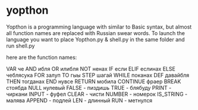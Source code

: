# yopthon
Yopthon is a programming language with similar to Basic syntax, but almost all function names are replaced with Russian swear words.
To launch the language you want to place Yopthon.py & shell.py in the same folder and run shell.py

here are the function names:

VAR че
AND ибля
OR илибля
NOT ненах
IF если
ELIF еслинах
ELSE чеблясука
FOR залуп
TO гыы
STEP шагай
WHILE поканах
DEF давайбля
THEN тогданах
END нувсе
RETURN мобила
CONTINUE фраер
BREAK стоябда
NULL нулевый
FALSE - пиздишь
TRUE - блябуду
PRINT - чиркани
INPUT - фуфел
CLEAR - чисти
NUMBER - номерок
IS_STRING - малява
APPEND - подлей
LEN - длинный
RUN - метнулся

